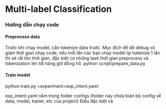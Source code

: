 # Multi-label Classification

### Hướng dẫn chạy code
#### Preprocess data
Trước khi chạy model, cần tokenize data trước. Mục đích để dễ debug và giảm thời gian chạy code, nếu mỗi lần các bạn chạy model lại tokenize 1 lần thì sẽ rất tốn thời gian, đặc biệt có những task thời gian preprocess và tokenization lên tới hàng giờ đồng hồ.
python script/prepare_data.py

#### Train model
python train.py +experiment=exp_intent.yaml

exp_intent.yaml nằm trong folder configs (folder này chứa toàn bộ config về data, model, traner, etc của project)
Điều đặc biệt và 
